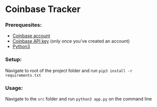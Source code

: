 # Coinbase Tracker
### Prerequesites:
* [Coinbase account](https://www.coinbase.com/signup)
* [Coinbase API key](https://www.coinbase.com/settings/api) (only once you've created an account)
* [Python3](https://www.python.org/downloads)
### Setup:
Navigate to root of the project folder and run `pip3 install -r requirements.txt`
### Usage:
Navigate to the `src` folder and run `python3 app.py` on the command line